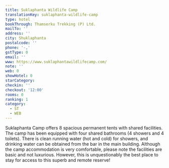 ```yaml
---
title: Suklaphanta Wildlife Camp
translationKey: suklaphanta-wildlife-camp
type: hotel
bookThrough: Thamserku Trekking (P) Ltd.
mailTo: ''
address: ''
city: Shuklaphanta
postalcode: ''
phone: '-,'
gstType: 0
email: ''
www: https://www.suklaphantawildlifecamp.com/
note: ''
web: 0
showHotel: 0
starCategory: 
checkin: ''
checkout: '12:00'
rooms: 0
ranking: 1
category:
  - ST
  - WEB
---
```





Suklaphanta Camp offers 8 spacious permanent tents with shared facilities. The camp has been equipped with four shared bathrooms (4 showers and 4 toilets). There is clean running water (hot and cold) for showers, and drinking water can be obtained from the bar in the main building. Although the camp accommodation is very comfortable, please note the facilities are basic and not luxurious. However, this is unquestionably the best place to stay for access to this superb and remote reserve!